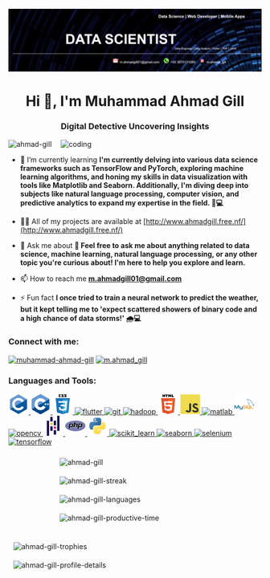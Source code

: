 ![logo](https://github.com/Ahmad-Gill/Ahmad-Gill/blob/main/Screenshot%202024-03-12%20232135.png)
<h1 align="center">Hi 👋, I'm Muhammad Ahmad Gill</h1>
<h3 align="center">Digital Detective Uncovering Insights</h3>
<img align="right" alt="coding" width="400" src="https://repository-images.githubusercontent.com/462900780/0a10af70-6cbf-46df-9071-0ff586a3b1d6">


<p align="left"> <img src="https://komarev.com/ghpvc/?username=ahmad-gill&label=Profile%20views&color=0e75b6&style=flat" alt="ahmad-gill" /> </p>

- 🌱 I’m currently learning **I'm currently delving into various data science frameworks such as TensorFlow and PyTorch, exploring machine learning algorithms, and honing my skills in data visualization with tools like Matplotlib and Seaborn. Additionally, I'm diving deep into subjects like natural language processing, computer vision, and predictive analytics to expand my expertise in the field. 🚀💻**

- 👨‍💻 All of my projects are available at [http://www.ahmadgill.free.nf/](http://www.ahmadgill.free.nf/)

- 💬 Ask me about **💬 Feel free to ask me about anything related to data science, machine learning, natural language processing, or any other topic you're curious about! I'm here to help you explore and learn.**

- 📫 How to reach me **m.ahmadgill01@gmail.com**

- ⚡ Fun fact **I once tried to train a neural network to predict the weather, but it kept telling me to 'expect scattered showers of binary code and a high chance of data storms!' 🌧️💻**

<h3 align="left">Connect with me:</h3>
<p align="left">
<a href="https://linkedin.com/in/muhammad-ahmad-gill" target="blank"><img align="center" src="https://raw.githubusercontent.com/rahuldkjain/github-profile-readme-generator/master/src/images/icons/Social/linked-in-alt.svg" alt="muhammad-ahmad-gill" height="30" width="40" /></a>
<a href="https://instagram.com/m.ahmad_gill" target="blank"><img align="center" src="https://raw.githubusercontent.com/rahuldkjain/github-profile-readme-generator/master/src/images/icons/Social/instagram.svg" alt="m.ahmad_gill" height="30" width="40" /></a>
</p>

<h3 align="left">Languages and Tools:</h3>
<p align="left"> <a href="https://www.cprogramming.com/" target="_blank" rel="noreferrer"> <img src="https://raw.githubusercontent.com/devicons/devicon/master/icons/c/c-original.svg" alt="c" width="40" height="40"/> </a> <a href="https://www.w3schools.com/cpp/" target="_blank" rel="noreferrer"> <img src="https://raw.githubusercontent.com/devicons/devicon/master/icons/cplusplus/cplusplus-original.svg" alt="cplusplus" width="40" height="40"/> </a> <a href="https://www.w3schools.com/css/" target="_blank" rel="noreferrer"> <img src="https://raw.githubusercontent.com/devicons/devicon/master/icons/css3/css3-original-wordmark.svg" alt="css3" width="40" height="40"/> </a> <a href="https://flutter.dev" target="_blank" rel="noreferrer"> <img src="https://www.vectorlogo.zone/logos/flutterio/flutterio-icon.svg" alt="flutter" width="40" height="40"/> </a> <a href="https://git-scm.com/" target="_blank" rel="noreferrer"> <img src="https://www.vectorlogo.zone/logos/git-scm/git-scm-icon.svg" alt="git" width="40" height="40"/> </a> <a href="https://hadoop.apache.org/" target="_blank" rel="noreferrer"> <img src="https://www.vectorlogo.zone/logos/apache_hadoop/apache_hadoop-icon.svg" alt="hadoop" width="40" height="40"/> </a> <a href="https://www.w3.org/html/" target="_blank" rel="noreferrer"> <img src="https://raw.githubusercontent.com/devicons/devicon/master/icons/html5/html5-original-wordmark.svg" alt="html5" width="40" height="40"/> </a> <a href="https://developer.mozilla.org/en-US/docs/Web/JavaScript" target="_blank" rel="noreferrer"> <img src="https://raw.githubusercontent.com/devicons/devicon/master/icons/javascript/javascript-original.svg" alt="javascript" width="40" height="40"/> </a> <a href="https://www.mathworks.com/" target="_blank" rel="noreferrer"> <img src="https://upload.wikimedia.org/wikipedia/commons/2/21/Matlab_Logo.png" alt="matlab" width="40" height="40"/> </a> <a href="https://www.mysql.com/" target="_blank" rel="noreferrer"> <img src="https://raw.githubusercontent.com/devicons/devicon/master/icons/mysql/mysql-original-wordmark.svg" alt="mysql" width="40" height="40"/> </a> <a href="https://opencv.org/" target="_blank" rel="noreferrer"> <img src="https://www.vectorlogo.zone/logos/opencv/opencv-icon.svg" alt="opencv" width="40" height="40"/> </a> <a href="https://pandas.pydata.org/" target="_blank" rel="noreferrer"> <img src="https://raw.githubusercontent.com/devicons/devicon/2ae2a900d2f041da66e950e4d48052658d850630/icons/pandas/pandas-original.svg" alt="pandas" width="40" height="40"/> </a> <a href="https://www.php.net" target="_blank" rel="noreferrer"> <img src="https://raw.githubusercontent.com/devicons/devicon/master/icons/php/php-original.svg" alt="php" width="40" height="40"/> </a> <a href="https://www.python.org" target="_blank" rel="noreferrer"> <img src="https://raw.githubusercontent.com/devicons/devicon/master/icons/python/python-original.svg" alt="python" width="40" height="40"/> </a> <a href="https://scikit-learn.org/" target="_blank" rel="noreferrer"> <img src="https://upload.wikimedia.org/wikipedia/commons/0/05/Scikit_learn_logo_small.svg" alt="scikit_learn" width="40" height="40"/> </a> <a href="https://seaborn.pydata.org/" target="_blank" rel="noreferrer"> <img src="https://seaborn.pydata.org/_images/logo-mark-lightbg.svg" alt="seaborn" width="40" height="40"/> </a> <a href="https://www.selenium.dev" target="_blank" rel="noreferrer"> <img src="https://raw.githubusercontent.com/detain/svg-logos/780f25886640cef088af994181646db2f6b1a3f8/svg/selenium-logo.svg" alt="selenium" width="40" height="40"/> </a> <a href="https://www.tensorflow.org" target="_blank" rel="noreferrer"> <img src="https://www.vectorlogo.zone/logos/tensorflow/tensorflow-icon.svg" alt="tensorflow" width="40" height="40"/> </a> </p>
<!-- Container for the first row of images -->
<div style="display: flex; justify-content: center; align-items: center; flex-wrap: wrap; margin-bottom: 20px;">
    <img src="https://github-readme-stats.vercel.app/api?username=ahmad-gill&show_icons=true&locale=en&theme=radical&include_all_commits=true&count_private=true" alt="ahmad-gill" style="margin: 10px; width: 300px; height: auto;" />
    <img src="https://github-readme-streak-stats.herokuapp.com/?user=ahmad-gill&theme=radical" alt="ahmad-gill-streak" style="margin: 10px; width: 300px; height: auto;" />
    <img src="https://github-readme-stats.vercel.app/api/top-langs/?username=ahmad-gill&layout=compact&langs_count=10&theme=radical" alt="ahmad-gill-languages" style="margin: 10px; width: 300px; height: auto;" />
    <img src="https://github-profile-summary-cards.vercel.app/api/cards/productive-time?username=ahmad-gill&theme=radical" alt="ahmad-gill-productive-time" style="margin: 10px; width: 300px; height: auto;" />
</div>

<!-- Container for the second row of images -->
<div style="display: flex; justify-content: center; align-items: center; flex-wrap: wrap;">
    <img src="https://github-profile-trophy.vercel.app/?username=ahmad-gill&theme=radical&no-frame=true&row=1&column=6" alt="ahmad-gill-trophies" style="margin: 10px; width: 600px; height: auto;" />
    <img src="https://github-profile-summary-cards.vercel.app/api/cards/profile-details?username=ahmad-gill&theme=radical" alt="ahmad-gill-profile-details" style="margin: 10px; width: 600px; height: auto;" />
</div>




